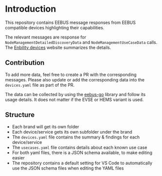 # Introduction

This repository contains EEBUS message responses from EEBUS compatible devices highlighting their capabilities.

The relevant messages are response for `NodeManagementDetailedDiscoveryData` and `NodeManagementUseCaseData` calls. The [Enbility devices](https://enbility.net/devices/) website summarizes the details.

## Contribution

To add more data, feel free to create a PR with the corresponding messages. Please also update or add the corresponding data into the `devices.yaml` file as part of the PR.

The data can be collected by using the [eebus-go](https://github.com/enbility/eebus-go/) library and follow its usage details. It does not matter if the EVSE or HEMS variant is used.

## Structure

- Each brand will get its own folder
- Each device/service gets its own subfolder under the brand
- The `devices.yaml` file contains the summary & findings for each device/service
- The `usecases.yaml` file contains details about each known use case
- For both yaml files, there is a JSON schema available, to make editing easier
- The repository contains a default setting for VS Code to automatically use the JSON schema files when editing the YAML files
